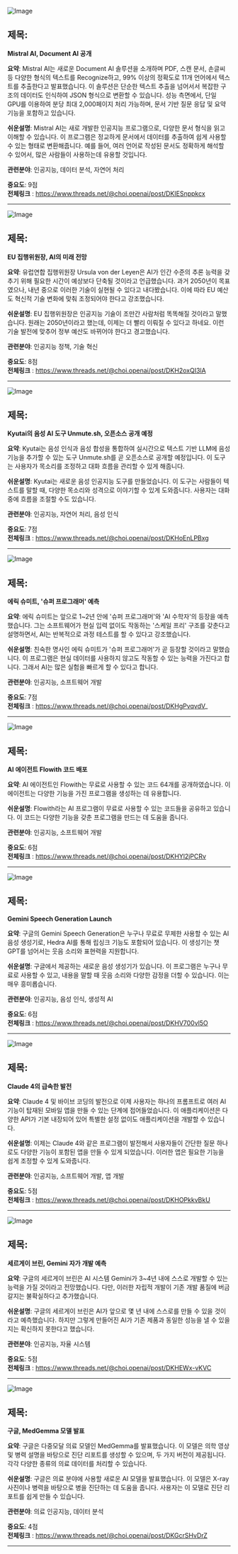 ![Image](https://scontent-iad3-1.cdninstagram.com/v/t51.71878-15/500834831_17909731017112832_2884178632754882553_n.jpg?stp=dst-jpg_e35_tt6&_nc_cat=109&ccb=1-7&_nc_sid=18de74&_nc_ohc=Ck8D27jj7U4Q7kNvwHPMOFz&_nc_oc=AdknOI9UYAXGzu7ggLQlVPuLWOldez4zf3vrHGon4aNvC_i2fkalN1QyECJbiwOR_TE&_nc_zt=23&_nc_ht=scontent-iad3-1.cdninstagram.com&edm=ACx9VUEEAAAA&_nc_gid=uptfHQTEuZ6LpMQ8NRy4lQ&oh=00_AfJ74gU1bxSun22j4z5OcbbbI2yiT7fRzpavqLD9SH9Mkw&oe=683ABB2A)

## 제목:
**Mistral AI, Document AI 공개**

**요약**:
Mistral AI는 새로운 Document AI 솔루션을 소개하며 PDF, 스캔 문서, 손글씨 등 다양한 형식의 텍스트를 Recognize하고, 99% 이상의 정확도로 11개 언어에서 텍스트를 추출한다고 발표했습니다. 이 솔루션은 단순한 텍스트 추출을 넘어서서 복잡한 구조의 데이터도 인식하여 JSON 형식으로 변환할 수 있습니다. 성능 측면에서, 단일 GPU를 이용하여 분당 최대 2,000페이지 처리 가능하며, 문서 기반 질문 응답 및 요약 기능을 포함하고 있습니다.

**쉬운설명**:
Mistral AI는 새로 개발한 인공지능 프로그램으로, 다양한 문서 형식을 읽고 이해할 수 있습니다. 이 프로그램은 정교하게 문서에서 데이터를 추출하여 쉽게 사용할 수 있는 형태로 변환해줍니다. 예를 들어, 여러 언어로 작성된 문서도 정확하게 해석할 수 있어서, 많은 사람들이 사용하는데 유용할 것입니다.

**관련분야**:
인공지능, 데이터 분석, 자연어 처리

**중요도**: 9점  
**전체링크** : https://www.threads.net/@choi.openai/post/DKIESnppkcx

---

![Image](https://scontent-iad3-1.cdninstagram.com/v/t51.71878-15/500646041_17909728419112832_7055440197107647236_n.jpg?stp=dst-jpg_e35_tt6&_nc_cat=104&ccb=1-7&_nc_sid=18de74&_nc_ohc=QqFfpDpgjKMQ7kNvwFVVlDE&_nc_oc=AdkdCNMBcdMfugUXyo9uE7Y3EJy5zZsmrIvfb3brvYsTZpd0pZrZLo87LDtjV9g5FFY&_nc_zt=23&_nc_ht=scontent-iad3-1.cdninstagram.com&edm=ACx9VUEEAAAA&_nc_gid=uptfHQTEuZ6LpMQ8NRy4lQ&oh=00_AfL--2M-9uaOvjdBmEjgQehJL7wTx4yaRNVgGq_LGVcC1g&oe=683AC46A)

## 제목:
**EU 집행위원장, AI의 미래 전망**

**요약**:
유럽연합 집행위원장 Ursula von der Leyen은 AI가 인간 수준의 추론 능력을 갖추기 위해 필요한 시간이 예상보다 단축될 것이라고 언급했습니다. 과거 2050년이 목표였으나, 내년 중으로 이러한 기술이 실현될 수 있다고 내다봤습니다. 이에 따라 EU 예산도 혁신적 기술 변화에 맞춰 조정되어야 한다고 강조했습니다.

**쉬운설명**:
EU 집행위원장은 인공지능 기술이 조만간 사람처럼 똑똑해질 것이라고 말했습니다. 원래는 2050년이라고 했는데, 이제는 더 빨리 이뤄질 수 있다고 하네요. 이런 기술 발전에 맞추어 정부 예산도 바뀌어야 한다고 경고했습니다.

**관련분야**:
인공지능 정책, 기술 혁신

**중요도**: 8점  
**전체링크** : https://www.threads.net/@choi.openai/post/DKH2oxQI3lA

---

![Image](https://scontent-iad3-1.cdninstagram.com/v/t51.71878-15/500754198_1254263746355532_8763784535349092001_n.jpg?stp=dst-jpg_e35_tt6&_nc_cat=109&ccb=1-7&_nc_sid=18de74&_nc_ohc=1Dr1H9-2448Q7kNvwFRuxwm&_nc_oc=AdnoGQgFUpfWJJfZPnIz9ONfYo5FckaEg1kVfy9GcliR8nvfuL_mPIN3Rt9LVO60Fek&_nc_zt=23&_nc_ht=scontent-iad3-1.cdninstagram.com&edm=ACx9VUEEAAAA&_nc_gid=uptfHQTEuZ6LpMQ8NRy4lQ&oh=00_AfKSYtXgq30xjTAyel-JBKsoW2efEH5DspLYVzmXU3M-ug&oe=683AB65F)

## 제목:
**Kyutai의 음성 AI 도구 Unmute.sh, 오픈소스 공개 예정**

**요약**:
Kyutai는 음성 인식과 음성 합성을 통합하여 실시간으로 텍스트 기반 LLM에 음성 기능을 추가할 수 있는 도구 Unmute.sh를 곧 오픈소스로 공개할 예정입니다. 이 도구는 사용자가 목소리를 조정하고 대화 흐름을 관리할 수 있게 해줍니다.

**쉬운설명**:
Kyutai는 새로운 음성 인공지능 도구를 만들었습니다. 이 도구는 사람들이 텍스트를 말할 때, 다양한 목소리와 성격으로 이야기할 수 있게 도와줍니다. 사용자는 대화 중에 흐름을 조절할 수도 있습니다.

**관련분야**:
인공지능, 자연어 처리, 음성 인식

**중요도**: 7점  
**전체링크** : https://www.threads.net/@choi.openai/post/DKHoEnLPBxg

---

![Image](https://scontent-iad3-1.cdninstagram.com/v/t51.71878-15/501161324_1102823608549652_1460259539668974898_n.jpg?stp=dst-jpg_e35_tt6&_nc_cat=109&ccb=1-7&_nc_sid=18de74&_nc_ohc=O_ai-ElsCAgQ7kNvwE7_S3q&_nc_oc=Adn4GfppX3HafoaZoX26J2J51ioCI6w5-DlvnaoaC4IItvo0v0OBY0JfPO_ntgJZ4g0&_nc_zt=23&_nc_ht=scontent-iad3-1.cdninstagram.com&edm=ACx9VUEEAAAA&_nc_gid=uptfHQTEuZ6LpMQ8NRy4lQ&oh=00_AfIzSdLGa-x_htVwIQ2tIUT0cmXcMuMH4p1Q75TKqkSMAA&oe=683ACD4D)

## 제목:
**에릭 슈미트, '슈퍼 프로그래머' 예측**

**요약**:
에릭 슈미트는 앞으로 1~2년 안에 '슈퍼 프로그래머'와 'AI 수학자'의 등장을 예측했습니다. 그는 소프트웨어가 현실 입력 없이도 작동하는 '스케일 프리' 구조를 갖춘다고 설명하면서, AI는 반복적으로 과정 테스트를 할 수 있다고 강조했습니다.

**쉬운설명**:
친숙한 명사인 에릭 슈미트가 '슈퍼 프로그래머'가 곧 등장할 것이라고 말했습니다. 이 프로그램은 현실 데이터를 사용하지 않고도 작동할 수 있는 능력을 가진다고 합니다. 그래서 AI는 많은 실험을 빠르게 할 수 있다고 합니다.

**관련분야**:
인공지능, 소프트웨어 개발

**중요도**: 7점  
**전체링크** : https://www.threads.net/@choi.openai/post/DKHgPvqvdV_

---

![Image](https://scontent-iad3-1.cdninstagram.com/v/t51.71878-15/500604316_697514416543799_8094402409134468627_n.jpg?stp=dst-jpg_e35_tt6&_nc_cat=102&ccb=1-7&_nc_sid=18de74&_nc_ohc=SQlMzvrd5ZMQ7kNvwGxU-he&_nc_oc=AdkXruaeOvpv1iCVfgqyY7I15_LoMlw1PTTQlVqokUDEhtOnii6Z15340-XdL3xGVHw&_nc_zt=23&_nc_ht=scontent-iad3-1.cdninstagram.com&edm=ACx9VUEEAAAA&_nc_gid=uptfHQTEuZ6LpMQ8NRy4lQ&oh=00_AfL7-GNyq8lc7SWgMXBIpJhkLK6VrA8_ruG6RiowWmnWOg&oe=683AB95F)

## 제목:
**AI 에이전트 Flowith 코드 배포**

**요약**:
AI 에이전트인 Flowith는 무료로 사용할 수 있는 코드 64개를 공개하였습니다. 이 에이전트는 다양한 기능을 가진 프로그램을 생성하는 데 유용합니다.

**쉬운설명**:
Flowith라는 AI 프로그램이 무료로 사용할 수 있는 코드들을 공유하고 있습니다. 이 코드는 다양한 기능을 갖춘 프로그램을 만드는 데 도움을 줍니다.

**관련분야**:
인공지능, 소프트웨어 개발

**중요도**: 6점  
**전체링크** : https://www.threads.net/@choi.openai/post/DKHYl2jPCRv

---

![Image](https://scontent-iad3-2.cdninstagram.com/v/t51.71878-15/499546183_1037857777985778_2788520196896611263_n.jpg?stp=dst-jpg_e35_tt6&_nc_cat=100&ccb=1-7&_nc_sid=18de74&_nc_ohc=EXSXTQeUggMQ7kNvwHDpVFb&_nc_oc=AdmOdDJbcpcga791QoPYvuOSCWTHRjTr0ga0I4tITpSSMxpHnI89c0JD9fzje5_zw2U&_nc_zt=23&_nc_ht=scontent-iad3-2.cdninstagram.com&edm=ACx9VUEEAAAA&_nc_gid=uptfHQTEuZ6LpMQ8NRy4lQ&oh=00_AfJ_COY3J6MlPu_Fpmfcf4cePM7NJ1k6im5SCf05kvDM4g&oe=683AC942)

## 제목:
**Gemini Speech Generation Launch**

**요약**:
구글의 Gemini Speech Generation은 누구나 무료로 무제한 사용할 수 있는 AI 음성 생성기로, Hedra AI를 통해 립싱크 기능도 포함되어 있습니다. 이 생성기는 챗GPT를 넘어서는 웃음 소리와 표현력을 지원합니다.

**쉬운설명**:
구글에서 제공하는 새로운 음성 생성기가 있습니다. 이 프로그램은 누구나 무료로 사용할 수 있고, 내용을 말할 때 웃음 소리와 다양한 감정을 더할 수 있습니다. 이는 매우 흥미롭습니다.

**관련분야**:
인공지능, 음성 인식, 생성적 AI

**중요도**: 6점  
**전체링크** : https://www.threads.net/@choi.openai/post/DKHV700vl5O

---

![Image](https://scontent-iad3-2.cdninstagram.com/v/t51.71878-15/501453851_1176348227512622_4872766932706090528_n.jpg?stp=dst-jpg_e35_tt6&_nc_cat=105&ccb=1-7&_nc_sid=18de74&_nc_ohc=w9nQwz3Qx2QQ7kNvwHfN6o7&_nc_oc=AdlQ2L_trz1cXcfNpISKT3BGHU8-k3n89weN33enxKqA5AJxTzLT1kY-Qp0DJcaZt4g&_nc_zt=23&_nc_ht=scontent-iad3-2.cdninstagram.com&edm=ACx9VUEEAAAA&_nc_gid=uptfHQTEuZ6LpMQ8NRy4lQ&oh=00_AfL9J8PojuUTU0pc_HJS2ERLpG6fS71nk7lwYcdqmT3vhw&oe=683ABA0C)

## 제목:
**Claude 4의 급속한 발전**

**요약**:
Claude 4 및 바이브 코딩의 발전으로 이제 사용자는 하나의 프롬프트로 여러 AI 기능이 탑재된 모바일 앱을 만들 수 있는 단계에 접어들었습니다. 이 애플리케이션은 다양한 API가 기본 내장되어 있어 특별한 설정 없이도 애플리케이션을 개발할 수 있습니다.

**쉬운설명**:
이제는 Claude 4와 같은 프로그램이 발전해서 사용자들이 간단한 질문 하나로도 다양한 기능이 포함된 앱을 만들 수 있게 되었습니다. 이러한 앱은 필요한 기능을 쉽게 조정할 수 있게 도와줍니다.

**관련분야**:
인공지능, 소프트웨어 개발, 앱 개발

**중요도**: 5점  
**전체링크** : https://www.threads.net/@choi.openai/post/DKHOPkkvBkU

---

![Image](https://scontent-iad3-1.cdninstagram.com/v/t51.71878-15/501449005_1205433697440422_2976094149544609019_n.jpg?stp=dst-jpg_e35_tt6&_nc_cat=109&ccb=1-7&_nc_sid=18de74&_nc_ohc=qKZsd_ogCRAQ7kNvwE9Qqk7&_nc_oc=AdnnaO7CX36ZKowOYV_QNHNhMiFVVyoXvR4chmr4mQ1IzFYLjkey_ebnaLXgFkstOSg&_nc_zt=23&_nc_ht=scontent-iad3-1.cdninstagram.com&edm=ACx9VUEEAAAA&_nc_gid=uptfHQTEuZ6LpMQ8NRy4lQ&oh=00_AfLFvT-87zDNTeYOqCoRsuL_RSZqnlm5Co5wsZD7JerfLA&oe=683AAC9D)

## 제목:
**세르게이 브린, Gemini 자가 개발 예측**

**요약**:
구글의 세르게이 브린은 AI 시스템 Gemini가 3~4년 내에 스스로 개발할 수 있는 능력을 가질 것이라고 전망했습니다. 다만, 이러한 자립적 개발이 기존 개발 품질에 버금갈지는 불확실하다고 추가했습니다.

**쉬운설명**:
구글의 세르게이 브린은 AI가 앞으로 몇 년 내에 스스로를 만들 수 있을 것이라고 예측했습니다. 하지만 그렇게 만들어진 AI가 기존 제품과 동일한 성능을 낼 수 있을지는 확신하지 못한다고 했습니다.

**관련분야**:
인공지능, 자율 시스템

**중요도**: 5점  
**전체링크** : https://www.threads.net/@choi.openai/post/DKHEWx-vKVC

---

![Image](https://scontent-iad3-1.cdninstagram.com/v/t51.71878-15/500914152_1401390437670608_4860369622960831827_n.jpg?stp=dst-jpg_e35_tt6&_nc_cat=101&ccb=1-7&_nc_sid=18de74&_nc_ohc=djnGmZ3PKmkQ7kNvwHFOfjE&_nc_oc=Adllq0E_fbDfydlB1r8DaOzpfLWArxwcEhokgVYXUbKpy2EDknN18hh50XQ6GCoiG-I&_nc_zt=23&_nc_ht=scontent-iad3-1.cdninstagram.com&edm=ACx9VUEEAAAA&_nc_gid=uptfHQTEuZ6LpMQ8NRy4lQ&oh=00_AfKJIYVf4lIHqy1v7iMEeTWaMgCS7aaqG1bHoeDhmtCbLw&oe=683AA6D4)

## 제목:
**구글, MedGemma 모델 발표**

**요약**:
구글은 다중모달 의료 모델인 MedGemma를 발표했습니다. 이 모델은 의학 영상 및 병력 설명을 바탕으로 진단 리포트를 생성할 수 있으며, 두 가지 버전이 제공됩니다. 각각 다양한 종류의 의료 데이터를 처리할 수 있습니다.

**쉬운설명**:
구글은 의료 분야에 사용할 새로운 AI 모델을 발표했습니다. 이 모델은 X-ray 사진이나 병력을 바탕으로 병을 진단하는 데 도움을 줍니다. 사용자는 이 모델로 진단 리포트를 쉽게 만들 수 있습니다.

**관련분야**:
의료 인공지능, 데이터 분석

**중요도**: 4점  
**전체링크** : https://www.threads.net/@choi.openai/post/DKGcrSHvDrZ

---